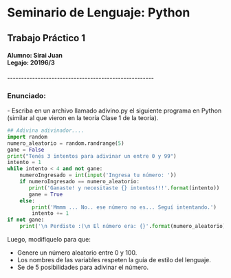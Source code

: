 <h1>Seminario de Lenguaje: Python</h1>

<h2>Trabajo Práctico 1</h2>
<h4>Alumno: Sirai Juan <br>
Legajo: 20196/3</h4>
-----------------------------------------------------
<h3>Enunciado: </h3>
- Escriba en un archivo llamado adivino.py el siguiente programa en Python (similar al que
vieron en la teoría Clase 1 de la teoría).

```py
## Adivina adivinador....
import random
numero_aleatorio = random.randrange(5)
gane = False
print("Tenés 3 intentos para adivinar un entre 0 y 99")
intento = 1
while intento < 4 and not gane:
    numeroIngresado = int(input('Ingresa tu número: '))
    if numeroIngresado == numero_aleatorio:
       print('Ganaste! y necesitaste {} intentos!!!'.format(intento))
       gane = True
    else:
        print('Mmmm ... No.. ese número no es... Seguí intentando.')
        intento += 1
if not gane:
    print('\n Perdiste :(\n El número era: {}'.format(numero_aleatorio))
```

Luego, modifíquelo para que:
* Genere un número aleatorio entre 0 y 100.
* Los nombres de las variables respeten la guía de estilo del lenguaje.
* Se de 5 posibilidades para adivinar el número.